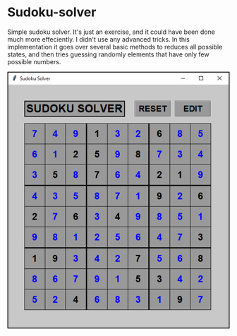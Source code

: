 # Sudoku-solver

Simple sudoku solver. It's just an exercise, and it could have been done much more effeciently. I didn't use any advanced tricks.
In this implementation it goes over several basic methods to reduces all possible states, and then tries guessing randomly elements that have only few possible numbers.

![Screenshot](https://github.com/FluffyMaguro/Sudoku-solver/blob/master/Screenshot.png)
